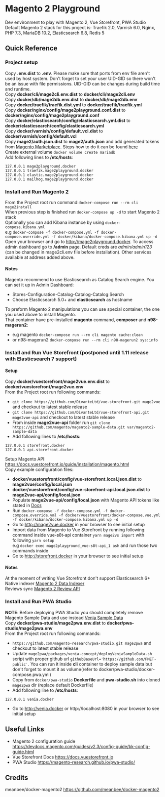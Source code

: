 # Magento 2 Playground   
Dev environment to play with Magento 2, Vue Storefront, PWA Studio   
Default Magento 2 stack for this project is: Traefik 2.0, Varnish 6.0, Nginx, PHP 7.3, MariaDB 10.2, Elasticsearch 6.8, Redis 5

## Quick Reference
### Project setup
Copy **.env.dist** to **.env**. Please make sure that ports from env file aren't used by host system. Don't forget to set your user UID-GID so there won't be an issue with file permissions. UID-GID can be changes during build time and runtime.  
Copy **docker/cli/mage2cli.env.dist** to **docker/cli/mage2cli.env**   
Copy **docker/db/mage2db.env.dist** to **docker/db/mage2db.env**      
Copy **docker/traefik/traefik.dist.yml** to **docker/traefik/traefik.yml**   
Copy **docker/nginx/config/mage2playground.conf.dist** to **docker/nginx/config/mage2playground.conf**   
Copy **docker/elasticsearch/config/elasticsearch.yml.dist** to **docker/elasticsearch/config/elasticsearch.yml**   
Copy **docker/varnish/config/default.vcl.dist** to **docker/varnish/config/default.vcl**   
Copy **mage2/auth.json.dist** to **mage2/auth.json** and add generated tokens from [Magento Marketplace](https://marketplace.magento.com/). Steps how to do it can be found [here](https://devdocs.magento.com/guides/v2.3/install-gde/prereq/connect-auth.html)   
Create external volume `docker volume create mariadb`   
Add following lines to **/etc/hosts**:
```
127.0.0.1 mage2playground.docker
127.0.0.1 traefik.mage2playground.docker
127.0.0.1 elastic.mage2playground.docker
127.0.0.1 mailhog.mage2playground.docker
```

### Install and Run Magento 2
From the Project root run command `docker-compose run --rm cli mage2install`   
When previous step is finished run `docker-compose up -d` to start Magento 2 stack   
Optionally you can add Kibana instance by using `docker-compose.kibana.yml`   
e.g `docker-compose -f docker-compose.yml -f docker-compose.override.yml -f docker/kibana/docker-compose.kibana.yml up -d`   
Open your browser and go to http://mage2playground.docker. To access admin dashboard go to **/admin** page. Default creds are _admin/admin123_ (can be changed in mage2cli.env file before installation).
Other services available at address added above.   

#### Notes   
Magento recommend to use Elasticsearch as Catalog Search engine. You can set it up in Admin Dashboard:
- Stores-Configuration-Catalog-Catalog-Catalog Search  
- Choose Elasticsearch 5.0+ and **elasticsearch** as hostname  

To preform Magento 2 manipulations you can use special container, the one you used above to install Magento.   
That container have pre-installed **magento** command, **composer** and **n98-magerun2**:   
- e.g magento `docker-compose run --rm cli magento cache:clean`   
- or n98-magerun2 `docker-compose run --rm cli n98-magerun2 sys:info`   

### Install and Run Vue Storefront (postponed until 1.11 release with Elasticsearch 7 support)
#### Setup
Copy **docker/vuestorefront/mage2vue.env.dist** to **docker/vuestorefront/mage2vue.env**   
From the Project root run following commands:
- `git clone https://github.com/DivanteLtd/vue-storefront.git mage2vue` and checkout to latest stable release
- `git clone https://github.com/DivanteLtd/vue-storefront-api.git mage2vue-api` and checkout to latest stable release
- From inside **mage2vue-api** folder run `git clone https://github.com/magento/magento2-sample-data.git var/magento2-sample-data`
- Add following lines to **/etc/hosts**:   
```
127.0.0.1 storefront.docker
127.0.0.1 api.storefront.docker
```
Setup Magento API https://docs.vuestorefront.io/guide/installation/magento.html   
Copy example configuration files:
- **docker/vuestorefront/config/vue-storefront.local.json.dist** to **mage2vue/config/local.json**
- **docker/vuestorefront/config/vue-storefront-api.local.json.dist** to **mage2vue-api/config/local.json**
- Populate **mage2vue-api/config/local.json** with Magento API tokens like stated in [Docs](https://docs.vuestorefront.io/guide/installation/magento.html#fast-integration)
- Run `docker-compose -f docker-compose.yml -f docker-compose.override.yml -f docker/vuestorefront/docker-compose.vue.yml -f docker/kibana/docker-compose.kibana.yml up -d`
- Go to http://mage2vue.docker in your browser to see initial setup 
- Import data from Magento to Vue Storefront by running following command inside vue-s8t-api container `yarn mage2vs import` with following `yarn setup`   
e.g `docker exec mage2playground_vue-s8t-api_1 ash` and run those two commands inside   
- Go to http://storefront.docker in your browser to see initial setup  

#### Notes   
At the moment of writing Vue Storefront don't support Elasticsearch 6+   
Native indexer [Magento 2 Data Indexer](https://github.com/DivanteLtd/magento2-vsbridge-indexer)    
Reviews sync [Magento 2 Review API](https://github.com/DivanteLtd/magento2-review-api) 

### Install and Run PWA Studio
**NOTE**: Before deploying PWA Studio you should completely remove Magento Sample Data and use instead [Venia Sample Data](https://magento-research.github.io/pwa-studio/venia-pwa-concept/install-sample-data/)   
Copy **docker/pwa-studio/mage2pwa.env.dist** to **docker/pwa-studio/mage2pwa.env**   
From the Project root run following commands:
- `https://github.com/magento-research/pwa-studio.git mage2pwa` and checkout to latest stable release
- Update `mage2pwa/packages/venia-concept/deployVeniaSampleData.sh` script with proper github url `githubBaseUrl='https://github.com/PMET-public'`. You can run it inside **cli** container to deploy sample data but don't forget to mount it as volume(refer to docker/pwa-studio/docker-compose.pwa.yml)
- Copy from `docker/pwa-studio` **Dockerfile** and **pwa-studio.sh** into cloned `mage2pwa` dir (replace default Dockerfile)
- Add following line to **/etc/hosts**:   
```
127.0.0.1 venia.docker
```
- Go to http://venia.docker or http://localhost:8080 in your browser to see initial setup   

## Useful Links
- Magento 2 configuration guide https://devdocs.magento.com/guides/v2.3/config-guide/bk-config-guide.html
- Vue Storefront Docs https://docs.vuestorefront.io
- PWA Studio https://magento-research.github.io/pwa-studio/

## Credits
meanbee/docker-magento2 https://github.com/meanbee/docker-magento2
